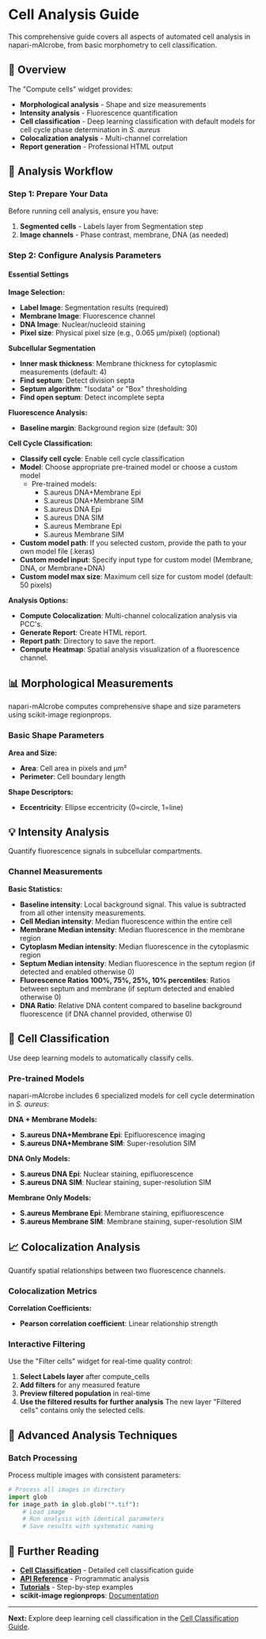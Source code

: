 # Cell Analysis Guide

This comprehensive guide covers all aspects of automated cell analysis in napari-mAIcrobe, from basic morphometry to cell classification.

## 🎯 Overview

The "Compute cells" widget provides:

- **Morphological analysis** - Shape and size measurements
- **Intensity analysis** - Fluorescence quantification
- **Cell classification** - Deep learning classification with default models for cell cycle phase determination in *S. aureus*
- **Colocalization analysis** - Multi-channel correlation
- **Report generation** - Professional HTML output

## 🔬 Analysis Workflow

### Step 1: Prepare Your Data

Before running cell analysis, ensure you have:

1. **Segmented cells** - Labels layer from Segmentation step
2. **Image channels** - Phase contrast, membrane, DNA (as needed)

### Step 2: Configure Analysis Parameters

#### Essential Settings

**Image Selection:**
- **Label Image**: Segmentation results (required)
- **Membrane Image**: Fluorescence channel 
- **DNA Image**: Nuclear/nucleoid staining
- **Pixel size**: Physical pixel size (e.g., 0.065 μm/pixel) (optional)

**Subcellular Segmentation**
- **Inner mask thickness**: Membrane thickness for cytoplasmic measurements (default: 4)
- **Find septum**: Detect division septa
- **Septum algorithm**: "Isodata" or "Box" thresholding
- **Find open septum**: Detect incomplete septa

**Fluorescence Analysis:**
- **Baseline margin**: Background region size (default: 30)

**Cell Cycle Classification:**
- **Classify cell cycle**: Enable cell cycle classification
- **Model**: Choose appropriate pre-trained model or choose a custom model
    - Pre-trained models:
        - S.aureus DNA+Membrane Epi
        - S.aureus DNA+Membrane SIM
        - S.aureus DNA Epi
        - S.aureus DNA SIM
        - S.aureus Membrane Epi
        - S.aureus Membrane SIM
- **Custom model path**: If you selected custom, provide the path to your own model file (.keras)
- **Custom model input**: Specify input type for custom model (Membrane, DNA, or Membrane+DNA)
- **Custom model max size**: Maximum cell size for custom model (default: 50 pixels)

**Analysis Options:**
- **Compute Colocalization**: Multi-channel colocalization analysis via PCC's.
- **Generate Report**: Create HTML report.
- **Report path**: Directory to save the report.
- **Compute Heatmap**: Spatial analysis visualization of a fluorescence channel.

## 📊 Morphological Measurements

napari-mAIcrobe computes comprehensive shape and size parameters using scikit-image regionprops.

### Basic Shape Parameters

**Area and Size:**
- **Area**: Cell area in pixels and μm²
- **Perimeter**: Cell boundary length

**Shape Descriptors:**
- **Eccentricity**: Ellipse eccentricity (0=circle, 1=line)


## 💡 Intensity Analysis

Quantify fluorescence signals in subcellular compartments.

### Channel Measurements

**Basic Statistics:**
- **Baseline intensity**: Local background signal. This value is subtracted from all other intensity measurements.
- **Cell Median intensity**: Median fluorescence within the entire cell
- **Membrane Median intensity**: Median fluorescence in the membrane region
- **Cytoplasm Median intensity**: Median fluorescence in the cytoplasmic region
- **Septum Median intensity**: Median fluorescence in the septum region (if detected and enabled otherwise 0)
- **Fluorescence Ratios 100%, 75%, 25%, 10% percentiles**: Ratios between septum and membrane (if septum detected and enabled otherwise 0)
- **DNA Ratio**: Relative DNA content compared to baseline background fluorescence (if DNA channel provided, otherwise 0)

## 🧠 Cell Classification

Use deep learning models to automatically classify cells.

### Pre-trained Models

napari-mAIcrobe includes 6 specialized models for cell cycle determination in *S. aureus*:

**DNA + Membrane Models:**
- **S.aureus DNA+Membrane Epi**: Epifluorescence imaging
- **S.aureus DNA+Membrane SIM**: Super-resolution SIM

**DNA Only Models:**
- **S.aureus DNA Epi**: Nuclear staining, epifluorescence
- **S.aureus DNA SIM**: Nuclear staining, super-resolution SIM

**Membrane Only Models:**
- **S.aureus Membrane Epi**: Membrane staining, epifluorescence  
- **S.aureus Membrane SIM**: Membrane staining, super-resolution SIM



## 📈 Colocalization Analysis

Quantify spatial relationships between two fluorescence channels.

### Colocalization Metrics

**Correlation Coefficients:**
- **Pearson correlation coefficient**: Linear relationship strength


### Interactive Filtering

Use the "Filter cells" widget for real-time quality control:

1. **Select Labels layer** after compute_cells
2. **Add filters** for any measured feature
3. **Preview filtered population** in real-time
4. **Use the filtered results for further analysis** The new layer "Filtered cells" contains only the selected cells.

## 🚀 Advanced Analysis Techniques

### Batch Processing

Process multiple images with consistent parameters:

```python
# Process all images in directory
import glob
for image_path in glob.glob("*.tif"):
    # Load image
    # Run analysis with identical parameters  
    # Save results with systematic naming
```


## 📖 Further Reading

- **[Cell Classification](cell-classification.md)** - Detailed cell classification guide
- **[API Reference](../api/api-reference.md)** - Programmatic analysis
- **[Tutorials](../tutorials/basic-workflow.md)** - Step-by-step examples
- **scikit-image regionprops**: [Documentation](https://scikit-image.org/docs/stable/api/skimage.measure.html#skimage.measure.regionprops)

---

**Next:** Explore deep learning cell classification in the [Cell Classification Guide](cell-classification.md).